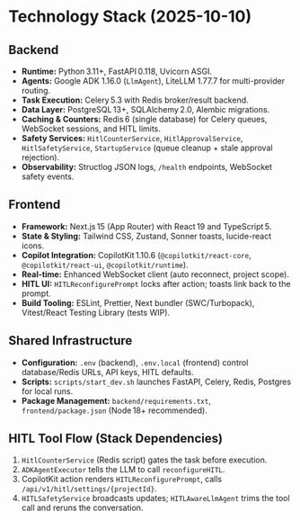 # Technology Stack (2025-10-10)

## Backend

- **Runtime:** Python 3.11+, FastAPI 0.118, Uvicorn ASGI.
- **Agents:** Google ADK 1.16.0 (`LlmAgent`), LiteLLM 1.77.7 for multi-provider routing.
- **Task Execution:** Celery 5.3 with Redis broker/result backend.
- **Data Layer:** PostgreSQL 13+, SQLAlchemy 2.0, Alembic migrations.
- **Caching & Counters:** Redis 6 (single database) for Celery queues, WebSocket sessions, and HITL limits.
- **Safety Services:** `HitlCounterService`, `HitlApprovalService`, `HitlSafetyService`, `StartupService` (queue cleanup + stale approval rejection).
- **Observability:** Structlog JSON logs, `/health` endpoints, WebSocket safety events.

## Frontend

- **Framework:** Next.js 15 (App Router) with React 19 and TypeScript 5.
- **State & Styling:** Tailwind CSS, Zustand, Sonner toasts, lucide-react icons.
- **Copilot Integration:** CopilotKit 1.10.6 (`@copilotkit/react-core`, `@copilotkit/react-ui`, `@copilotkit/runtime`).
- **Real-time:** Enhanced WebSocket client (auto reconnect, project scope).
- **HITL UI:** `HITLReconfigurePrompt` locks after action; toasts link back to the prompt.
- **Build Tooling:** ESLint, Prettier, Next bundler (SWC/Turbopack), Vitest/React Testing Library (tests WIP).

## Shared Infrastructure

- **Configuration:** `.env` (backend), `.env.local` (frontend) control database/Redis URLs, API keys, HITL defaults.
- **Scripts:** `scripts/start_dev.sh` launches FastAPI, Celery, Redis, Postgres for local runs.
- **Package Management:** `backend/requirements.txt`, `frontend/package.json` (Node 18+ recommended).

## HITL Tool Flow (Stack Dependencies)

1. `HitlCounterService` (Redis script) gates the task before execution.  
2. `ADKAgentExecutor` tells the LLM to call `reconfigureHITL`.  
3. CopilotKit action renders `HITLReconfigurePrompt`, calls `/api/v1/hitl/settings/{projectId}`.  
4. `HITLSafetyService` broadcasts updates; `HITLAwareLlmAgent` trims the tool call and reruns the conversation.
